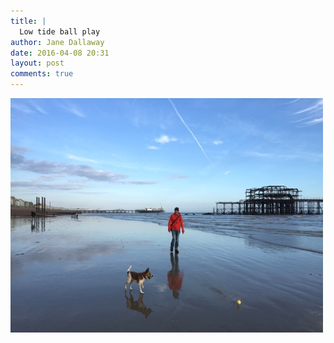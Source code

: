 ```yaml
---
title: |
  Low tide ball play
author: Jane Dallaway
date: 2016-04-08 20:31
layout: post
comments: true
---
```


<div><a href="/media/tp_IMG_7671.JPG"><img src="/media/tp_thumb_IMG_7671.JPG" width="500" height="375"/></a></div>



  

      